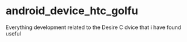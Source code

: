 android_device_htc_golfu
========================

Everything development related to the Desire C dvice that i have found useful